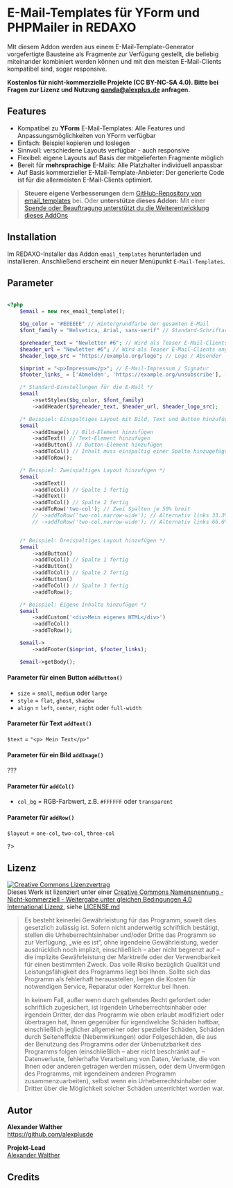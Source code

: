 # E-Mail-Templates für YForm und PHPMailer in REDAXO

MIt diesem Addon werden aus einem E-Mail-Template-Generator vorgefertigte Bausteine als Fragmente zur Verfügung gestellt, die beliebig miteinander kombiniert werden können und mit den meisten E-Mail-Clients kompatibel sind, sogar responsive. 

**Kostenlos für nicht-kommerzielle Projekte (CC BY-NC-SA 4.0). Bitte bei Fragen zur Lizenz und Nutzung qanda@alexplus.de anfragen.**

## Features

* Kompatibel zu **YForm** E-Mail-Templates: Alle Features und Anpassungsmöglichkeiten von YForm verfügbar
* Einfach: Beispiel kopieren und loslegen
* Sinnvoll: verschiedene Layouts verfügbar - auch responsive
* Flexibel: eigene Layouts auf Basis der mitgelieferten Fragmente möglich
* Bereit für **mehrsprachige** E-Mails: Alle Platzhalter individuell anpassbar
* Auf Basis kommerzieller E-Mail-Template-Anbieter: Der generierte Code ist für die allermeisten E-Mail-Clients optimiert.

> **Steuere eigene Verbesserungen** dem [GitHub-Repository von email_templates](https://github.com/alexplusde/email_templates) bei. Oder **unterstütze dieses Addon:** Mit einer [Spende oder Beauftragung unterstützt du die Weiterentwicklung dieses AddOns](https://github.com/sponsors/alexplusde)

## Installation

Im REDAXO-Installer das Addon `email_templates` herunterladen und installieren. Anschließend erscheint ein neuer Menüpunkt `E-Mail-Templates`.

## Parameter

```php

<?php
    $email = new rex_email_template();

    $bg_color = "#EEEEEE" // Hintergrundfarbe der gesamten E-Mail
    $font_family = "Helvetica, Arial, sans-serif" // Standard-Schriftart

    $preheader_text = "Newletter #6"; // Wird als Teaser E-Mail-Clients angezeigt
    $header_url = "Newletter #6"; // Wird als Teaser E-Mail-Clients angezeigt
    $header_logo_src = "https://example.org/logo"; // Logo / Absender

    $imprint = "<p>Impressum</p>"; // E-Mail-Impressum / Signatur
    $footer_links_ = ['Abmelden', 'https://example.org/unsubscribe'], ['Einstellungen', 'https://example.org/settings']; // Opt. Abmelde- oder Einstellungs-Link

    /* Standard-Einstellungen für die E-Mail */
    $email
        ->setStyles($bg_color, $font_family)
        ->addHeader($preheader_text, $header_url, $header_logo_src);

    /* Beispiel: Einspaltiges Layout mit Bild, Text und Button hinzufügen */
    $email
        ->addImage() // Bild-Element hinzufügen
        ->addText() // Text-Element hinzufügen
        ->addButton() // Button-Element hinzufügen
        ->addToCol() // Inhalt muss einspaltig einer Spalte hinzugefügt werden
        ->addToRow();

    /* Beispiel: Zweispaltiges Layout hinzufügen */
    $email
        ->addText()
        ->addToCol() // Spalte 1 fertig
        ->addText()
        ->addToCol() // Spalte 2 fertig
        ->addToRow('two-col'); // Zwei Spalten je 50% breit
        // ->addToRow('two-col.narrow-wide'); // Alternativ links 33.3% schmal und rechts 66.6% breit
        // ->addToRow('two-col.narrow-wide'); // Alternativ links 66.6% breit und rechts 33.3% schmal


    /* Beispiel: Dreispaltiges Layout hinzufügen */
    $email
        ->addButton()
        ->addToCol() // Spalte 1 fertig
        ->addButton()
        ->addToCol() // Spalte 2 fertig
        ->addButton()
        ->addToCol() // Spalte 3 fertig
        ->addToRow();

    /* Beispiel: Eigene Inhalte hinzufügen */
    $email
        ->addCustom('<div>Mein eigenes HTML</div>')
        ->addToCol()
        ->addToRow();

    $email->
        ->addFooter($imprint, $footer_links);

    $email->getBody();
```

#### Parameter für einen Button `addButton()`

* `size` =  `small`, `medium` oder `large`
* `style` =  `flat`, `ghost`, `shadow`
* `align` = `left`, `center`, `right` oder `full-width`

#### Parameter für Text `addText()`

`$text` = `"<p> Mein Text</p>"`

#### Parameter für ein Bild `addImage()`

???

#### Parameter für `addCol()`

* `col_bg` = RGB-Farbwert, z.B. `#FFFFFF` oder `transparent`

#### Parameter für `addRow()`

`$layout` = `one-col`, `two-col`, `three-col`

?>

## Lizenz

<a rel="license" href="http://creativecommons.org/licenses/by-nc-sa/4.0/"><img alt="Creative Commons Lizenzvertrag" style="border-width:0" src="https://i.creativecommons.org/l/by-nc-sa/4.0/88x31.png" /></a><br />Dieses Werk ist lizenziert unter einer <a rel="license" href="http://creativecommons.org/licenses/by-nc-sa/4.0/">Creative Commons Namensnennung - Nicht-kommerziell - Weitergabe unter gleichen Bedingungen 4.0 International Lizenz</a>, siehe [LICENSE.md](https://github.com/alexplusde/qanda/blob/master/LICENSE.md)  

> Es besteht keinerlei Gewährleistung für das Programm, soweit dies gesetzlich zulässig ist. Sofern nicht anderweitig schriftlich bestätigt, stellen die Urheberrechtsinhaber und/oder Dritte das Programm so zur Verfügung, „wie es ist“, ohne irgendeine Gewährleistung, weder ausdrücklich noch implizit, einschließlich – aber nicht begrenzt auf – die implizite Gewährleistung der Marktreife oder der Verwendbarkeit für einen bestimmten Zweck. Das volle Risiko bezüglich Qualität und Leistungsfähigkeit des Programms liegt bei Ihnen. Sollte sich das Programm als fehlerhaft herausstellen, liegen die Kosten für notwendigen Service, Reparatur oder Korrektur bei Ihnen.
>
> In keinem Fall, außer wenn durch geltendes Recht gefordert oder schriftlich zugesichert, ist irgendein Urheberrechtsinhaber oder irgendein Dritter, der das Programm wie oben erlaubt modifiziert oder übertragen hat, Ihnen gegenüber für irgendwelche Schäden haftbar, einschließlich jeglicher allgemeiner oder spezieller Schäden, Schäden durch Seiteneffekte (Nebenwirkungen) oder Folgeschäden, die aus der Benutzung des Programms oder der Unbenutzbarkeit des Programms folgen (einschließlich – aber nicht beschränkt auf – Datenverluste, fehlerhafte Verarbeitung von Daten, Verluste, die von Ihnen oder anderen getragen werden müssen, oder dem Unvermögen des Programms, mit irgendeinem anderen Programm zusammenzuarbeiten), selbst wenn ein Urheberrechtsinhaber oder Dritter über die Möglichkeit solcher Schäden unterrichtet worden war.

## Autor

**Alexander Walther**  
https://github.com/alexplusde

**Projekt-Lead**  
[Alexander Walther](https://github.com/alxndr-w)

## Credits
